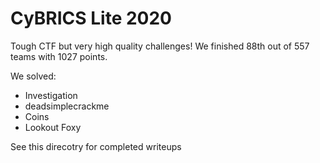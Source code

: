 # CyBRICS Lite 2020

Tough CTF but very high quality challenges! We finished 88th out of 557 teams with 1027 points.

We solved:
* Investigation
* deadsimplecrackme
* Coins
* Lookout Foxy

See this direcotry for completed writeups